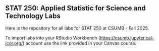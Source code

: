 ## STAT 250: Applied Statistic for Science and Technology Labs

Here is the repository for all labs for STAT 250 at CSUMB - Fall 2025.

To import labs into your RStudio Workbench (https://csumb.jupyter.cal-icor.org/) account use the link provided in your Canvas course.